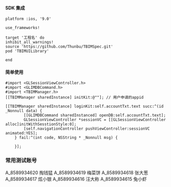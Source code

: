 #### SDK 集成


```
platform :ios, '9.0'

use_frameworks!

target '工程名' do
inhibit_all_warnings!
source 'https://github.com/Thunbu/TBIMSpec.git'
pod 'TBIMUILibrary'

end
```

#### 简单使用

```
#import <GLSessionViewController.h>
#import <GLIMDBCommand.h>
#import <TBIMManager.h>
[[TBIMManager sharedInstance] initKit:@""]; // 用户申请的appid

[[TBIMManager sharedInstance] loginKit:self.accountTxt.text succ:^(id  _Nonnull data) {
        [[GLIMDBCommand sharedInstanced] openDB:self.accountTxt.text];
        GLSessionViewController *sessionVC = [[GLSessionViewController alloc]initWithSesstionStyle:0];
        [self.navigationController pushViewController:sessionVC animated:YES];
    } fail:^(int code, NSString * _Nonnull msg) {
        
    }];
```

### 常用测试账号

A_8589934620 掏钱猛 
A_8589934619 梅菜饼 
A_8589934618 张大葱 
A_8589934617 炫小银 
A_8589934616 汪大称 
A_8589934615 兔小虾
